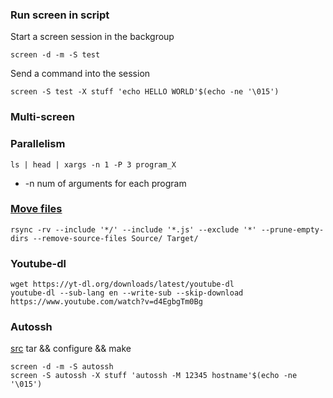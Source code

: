 ### Run screen in script
Start a screen session in the backgroup
```
screen -d -m -S test
```
Send a command into the session
```
screen -S test -X stuff 'echo HELLO WORLD'$(echo -ne '\015')
```
### Multi-screen
### Parallelism
```
ls | head | xargs -n 1 -P 3 program_X
```
* -n num of arguments for each program
### [Move files](https://unix.stackexchange.com/a/230536)
```
rsync -rv --include '*/' --include '*.js' --exclude '*' --prune-empty-dirs --remove-source-files Source/ Target/ 
```
### Youtube-dl
```
wget https://yt-dl.org/downloads/latest/youtube-dl 
youtube-dl --sub-lang en --write-sub --skip-download https://www.youtube.com/watch?v=d4EgbgTm0Bg
```
### Autossh
[src](https://www.harding.motd.ca/autossh/autossh-1.4g.tgz) tar && configure && make
```
screen -d -m -S autossh
screen -S autossh -X stuff 'autossh -M 12345 hostname'$(echo -ne '\015')
```
